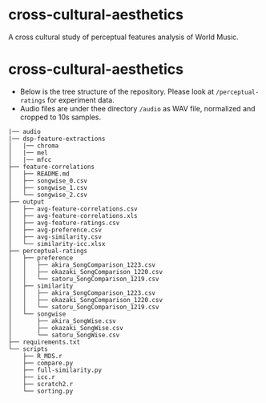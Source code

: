 # cross-cultural-aesthetics
A cross cultural study of perceptual features analysis of World Music. 
# cross-cultural-aesthetics

* Below is the tree structure of the repository. Please look at `/perceptual-ratings` for experiment data.
* Audio files are under thee directory `/audio` as WAV file, normalized and cropped to 10s samples.


```
|── audio
|── dsp-feature-extractions
│   |── chroma
│   |── mel
│   |── mfcc
├── feature-correlations
│   ├── README.md
│   ├── songwise_0.csv
│   ├── songwise_1.csv
│   └── songwise_2.csv
├── output
│   ├── avg-feature-correlations.csv
│   ├── avg-feature-correlations.xls
│   ├── avg-feature-ratings.csv
│   ├── avg-preference.csv
│   ├── avg-similarity.csv
│   └── similarity-icc.xlsx
├── perceptual-ratings
│   ├── preference
│   │   ├── akira_SongComparison_1223.csv
│   │   ├── okazaki_SongComparison_1220.csv
│   │   └── satoru_SongComparison_1219.csv
│   ├── similarity
│   │   ├── akira_SongComparison_1223.csv
│   │   ├── okazaki_SongComparison_1220.csv
│   │   └── satoru_SongComparison_1219.csv
│   └── songwise
│       ├── akira_SongWise.csv
│       ├── okazaki_SongWise.csv
│       └── satoru_SongWise.csv
├── requirements.txt
└── scripts
    ├── R_MDS.r
    ├── compare.py
    ├── full-similarity.py
    ├── icc.r
    ├── scratch2.r
    └── sorting.py
```
